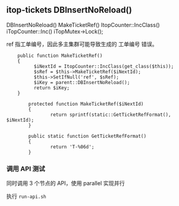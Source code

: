 ## itop-tickets DBInsertNoReload()

DBInsertNoReload()
MakeTicketRef()
ItopCounter::IncClass()
iTopCounter::Inc()
iTopMutex->Lock();

ref 指工单编号，因此多主集群可能导致生成的 工单编号 错误。

```
    public function MakeTicketRef()
    {
          $iNextId = ItopCounter::IncClass(get_class($this));
          $sRef = $this->MakeTicketRef($iNextId);
          $this->SetIfNull('ref', $sRef);
          $iKey = parent::DBInsertNoReload();
          return $iKey;
    }

        protected function MakeTicketRef($iNextId)
        {
                return sprintf(static::GetTicketRefFormat(), $iNextId);
        }

        public static function GetTicketRefFormat()
        {
                return 'T-%06d';
        }
```

### 调用 API 测试
同时调用 3 个节点的 API，使用 parallel 实现并行

执行 `run-api.sh`